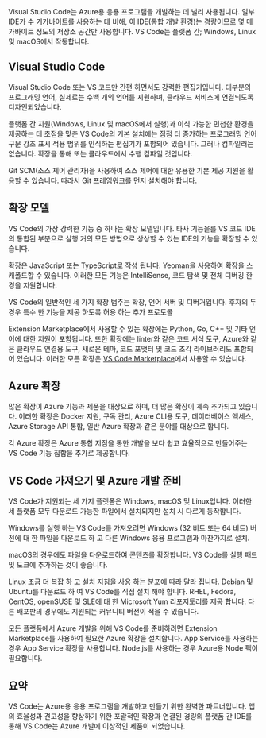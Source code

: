 Visual Studio Code는 Azure용 응용 프로그램을 개발하는 데 널리 사용됩니다. 일부 IDE가 수 기가바이트를 사용하는 데 비해, 이 IDE(통합 개발 환경)는 경량이므로 몇 메가바이트 정도의 저장소 공간만 사용합니다. VS Code는 플랫폼 간; Windows, Linux 및 macOS에서 작동합니다.

## <a name="visual-studio-code"></a>Visual Studio Code

Visual Studio Code 또는 VS 코드만 간편 하면서도 강력한 편집기입니다. 대부분의 프로그래밍 언어, 실제로는 수백 개의 언어를 지원하며, 클라우드 서비스에 연결되도록 디자인되었습니다.

플랫폼 간 지원(Windows, Linux 및 macOS에서 실행)과 이식 가능한 민첩한 환경을 제공하는 데 초점을 맞춘 VS Code의 기본 설치에는 점점 더 증가하는 프로그래밍 언어 구문 강조 표시 적용 범위를 인식하는 편집기가 포함되어 있습니다. 그러나 컴파일러는 없습니다. 확장을 통해 또는 클라우드에서 수행 컴파일 것입니다.

Git SCM(소스 제어 관리자)을 사용하여 소스 제어에 대한 유용한 기본 제공 지원을 활용할 수 있습니다. 따라서 Git 프레임워크를 먼저 설치해야 합니다.

## <a name="extension-model"></a>확장 모델

VS Code의 가장 강력한 기능 중 하나는 확장 모델입니다. 타사 기능을를 VS 코드 IDE의 통합된 부분으로 실행 거의 모든 방법으로 상상할 수 있는 IDE의 기능을 확장할 수 있습니다.

확장은 JavaScript 또는 TypeScript로 작성 됩니다. Yeoman을 사용하여 확장을 스캐폴드할 수 있습니다. 이러한 모든 기능은 IntelliSense, 코드 탐색 및 전체 디버깅 환경을 지원합니다.

VS Code의 일반적인 세 가지 확장 범주는 확장, 언어 서버 및 디버거입니다. 후자의 두 경우 특수 한 기능을 제공 하도록 허용 하는 추가 프로토콜

Extension Marketplace에서 사용할 수 있는 확장에는 Python, Go, C++ 및 기타 언어에 대한 지원이 포함됩니다. 또한 확장에는 linter와 같은 코드 서식 도구, Azure와 같은 클라우드 연결용 도구, 새로운 테마, 코드 포맷터 및 코드 조각 라이브러리도 포함되어 있습니다. 이러한 모든 확장은 [VS Code Marketplace](https://marketplace.visualstudio.com/)에서 사용할 수 있습니다.

## <a name="azure-extensions"></a>Azure 확장

많은 확장이 Azure 기능과 제품을 대상으로 하며, 더 많은 확장이 계속 추가되고 있습니다. 이러한 확장은 Docker 지원, 구독 관리, Azure CLI용 도구, 데이터베이스 액세스, Azure Storage API 통합, 일반 Azure 확장과 같은 분야를 대상으로 합니다.

각 Azure 확장은 Azure 통합 지점을 통한 개발을 보다 쉽고 효율적으로 만들어주는 VS Code 기능 집합을 추가로 제공합니다.

## <a name="getting-vs-code-and-preparing-for-azure-development"></a>VS Code 가져오기 및 Azure 개발 준비

VS Code가 지원되는 세 가지 플랫폼은 Windows, macOS 및 Linux입니다. 이러한 세 플랫폼 모두 다운로드 가능한 파일에서 설치되지만 설치 시 다르게 동작합니다.

Windows를 실행 하는 VS Code를 가져오려면 Windows (32 비트 또는 64 비트) 버전에 대 한 파일을 다운로드 하 고 다른 Windows 응용 프로그램과 마찬가지로 설치.

macOS의 경우에도 파일을 다운로드하여 콘텐츠를 확장합니다. VS Code를 실행 패드 및 도크에 추가하는 것이 좋습니다.

Linux 조금 더 복잡 하 고 설치 지침을 사용 하는 분포에 따라 달라 집니다. Debian 및 Ubuntu를 다운로드 하 여 VS Code를 직접 설치 해야 합니다. RHEL, Fedora, CentOS, openSUSE 및 SLE에 대 한 Microsoft Yum 리포지토리를 제공 합니다. 다른 배포판의 경우에도 지원되는 커뮤니티 버전이 적을 수 있습니다.

모든 플랫폼에서 Azure 개발을 위해 VS Code를 준비하려면 Extension Marketplace를 사용하여 필요한 Azure 확장을 설치합니다. App Service를 사용하는 경우 App Service 확장을 사용합니다. Node.js를 사용하는 경우 Azure용 Node 팩이 필요합니다.

## <a name="summary"></a>요약

VS Code는 Azure용 응용 프로그램을 개발하고 만들기 위한 완벽한 파트너입니다. 앱의 효율성과 견고성을 향상하기 위한 포괄적인 확장과 연결된 경량의 플랫폼 간 IDE를 통해 VS Code는 Azure 개발에 이상적인 제품이 되었습니다.

